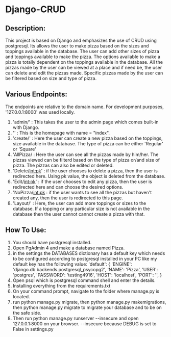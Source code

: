 # Django-CRUD

## Description:
This project is based on Django and emphasizes the use of CRUD using postgresql. Its allows the user to make pizza based on the sizes and toppings available in the database.
The user can add other sizes of pizza and toppings available to make the pizza. The options available to make a pizza is totally dependent on the toppings available in the 
database. All the pizzas made by the user can be viewed at a place and if need be, the user can delete and edit the pizzas made. Specific pizzas made by the user can 
be filtered based on size and type of pizza.

## Various Endpoints:
The endpoints are relative to the domain name. For development purposes, '127.0.0.1:8000' was used locally.
1. 'admin/' : This takes the user to the admin page which comes built-in with Django.
2. '' : This is the homepage with name = "index". 
3. 'create/' : Here the user can create a new pizza based on the toppings, size available in the database. The type of pizza can be either 'Regular' or 'Square'
4. 'AllPizza/ : Here the user can see all the pizzas made by him/her. The pizzas viewed can be filterd based on the type of pizza or/and size of pizza. The pizzas
                can also be edited or deleted.
5. 'Delete/<int:pk>' : if the user chooses to delete a pizza, then the user is redirected here. Using pk value, the object is deleted from the database.
6. 'Edit/<int:pk>' : if the user chooses to edit any pizza, then the user is redirected here and can choose the desired options. 
7. 'NoPizza/<int:pk> : if the user wants to see all the pizzas but haven't created any, then the user is redirected to this page. 
8. 'Layout/' : Here, the user can add more toppings or sizes to the database. If a topping or any particular size is not available in the database then the user cannot 
               cannot create a pizza with that.
               
## How To Use:
1. You should have postgresql installed.
2. Open PgAdmin 4 and make a database named Pizza.
3. in the settings the DATABASES dictionary has a default key which needs to be configured according to postgresql installed in your PC like my default key has the following value:
'default': {
        'ENGINE': 'django.db.backends.postgresql_psycopg2',
        'NAME': 'Pizza',
        'USER': 'postgres',
        'PASSWORD': 'testing4916',
        'HOST': 'localhost',
        'PORT': '',
    }
4. Open psql which is postgresql command shell and enter the details.
5. Installing everything from the requirements.txt
6. On your command prompt, navigate to the folder where manage.py is located.
7. run python manage.py migrate, then python manage.py makemigrations, then python manage.py migrate to migrate your database and to be on the safe side.
8. Then run python manage.py runserver --insecure and open 127.0.0.1:8000 on your browser. --insecure because DEBUG is set to False in settings.py
